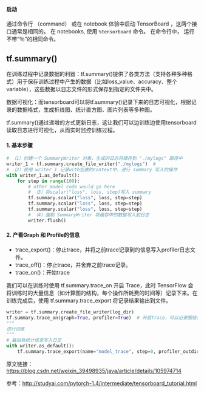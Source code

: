 #### 启动

通过命令行 （command） 或在 notebook 体验中启动 TensorBoard ，这两个接口通常是相同的。 在 notebooks, 使用 `%tensorboard` 命令。 在命令行中， 运行不带“％”的相同命令。

## tf.summary()

在训练过程中记录数据的利器：tf.summary()提供了各类方法（支持各种多种格式）用于保存训练过程中产生的数据（比如loss_value、accuracy、整个variable），这些数据以日志文件的形式保存到指定的文件夹中。

数据可视化：而tensorboard可以将tf.summary()记录下来的日志可视化，根据记录的数据格式，生成折线图、统计直方图、图片列表等多种图。

tf.summary()通过递增的方式更新日志，这让我们可以边训练边使用tensorboard读取日志进行可视化，从而实时监控训练过程。

#### 1. 基本步骤

```python
# （1）创建一个 SummaryWriter 对象，生成的日志将储存到 "./mylogs" 路径中
writer_1 = tf.summary.create_file_writer("./mylogs")  #
# （2）使用 writer_1 记录with包裹的context中，进行 summary 写入的操作
with writer_1.as_default():  
    for step in range(100):    
        # other model code would go here    
        # （3）将scalar("loss", loss, step)写入 summary 
        tf.summary.scalar("loss", loss, step=step)  
        tf.summary.scalar("loss", loss, step=step)
        tf.summary.scalar("loss", loss, step=step)
        # （4）强制 SummaryWriter 将缓存中的数据写入到日志
        writer.flush()  
```
#### 2. 产看Graph 和 Profile的信息
- trace_export()：停止trace，并将之前trace记录到的信息写入profiler日志文件。
- trace_off()：停止trace，并舍弃之前trace记录。
- trace_on()：开始trace

我们可以在训练时使用 tf.summary.trace_on 开启 Trace，此时 TensorFlow 会将训练时的大量信息（如计算图的结构，每个操作所耗费的时间等）记录下来。在训练完成后，使用 tf.summary.trace_export 将记录结果输出到文件。

```python
writer = tf.summary.create_file_writer(log_dir)
tf.summary.trace_on(graph=True, profiler=True)  # 开启Trace，可以记录图结构和profile信息
"""
进行训练
"""
# 最后将统计信息写入日志
with writer.as_default():
    tf.summary.trace_export(name="model_trace", step=0, profiler_outdir=log_dir)
```

原文链接：https://blog.csdn.net/weixin_39498935/java/article/details/105974714

参考：http://studyai.com/pytorch-1.4/intermediate/tensorboard_tutorial.html